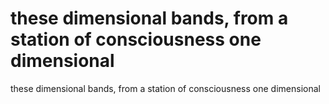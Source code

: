 # these dimensional bands, from a station of consciousness one dimensional

these dimensional bands, from a station of consciousness one dimensional